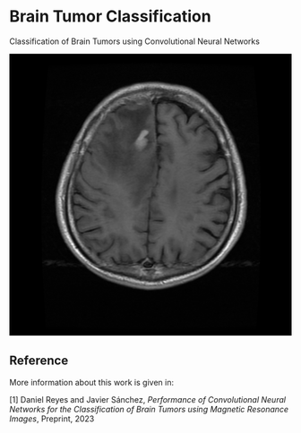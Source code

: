 # Brain Tumor Classification
Classification of Brain Tumors using Convolutional Neural Networks

![](dataset/figshare_dataset/test/Glioma/I1.png)

## Reference

More information about this work is given in:

[1] Daniel Reyes and Javier Sánchez, *Performance of Convolutional Neural Networks for the Classification of Brain Tumors using Magnetic Resonance Images*, Preprint, 2023
